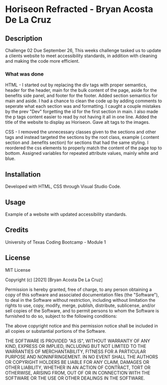 # Horiseon Refracted - Bryan Acosta De La Cruz

## Description
Challenge 02 Due September 26, This weeks challenge tasked us to update a clients website to meet accessibility standards,
in addition with cleaning and making the code more efficient.

### What was done
HTML - I started out by replacing the div tags with proper semantics, header for the header, main for the bulk content of the page, aside for the
benefits side panel, and footer for the footer.
Added section semantics for main and aside.
I had a chance to clean the code up by adding comments to seperate what each section was and formatting.
I caught a couple mistakes by the prev "Dev" forgetting the id for the first section in main.
I also made the p tags content easier to read by not having it all in one line.
Added the title of the website to display as Horiseon.
Gave alt tags to the images.

CSS - I removed the unnecessary classes given to the sections and other tags and instead targeted the sections
by the root class, example (.content section and .benefits section) for sections that had the same styling.
I reordered the css elements to properly match the content of the page top to bottom.
Assigned variables for repeated attribute values, mainly white and blue.
 
## Installation
Developed with HTML, CSS through Visual Studio Code.

## Usage
Example of a website with updated accessibility standards.

## Credits
University of Texas Coding Bootcamp - Module 1

## License

MIT License

Copyright (c) [2021] [Bryan Acosta De La Cruz]

Permission is hereby granted, free of charge, to any person obtaining a copy
of this software and associated documentation files (the "Software"), to deal
in the Software without restriction, including without limitation the rights
to use, copy, modify, merge, publish, distribute, sublicense, and/or sell
copies of the Software, and to permit persons to whom the Software is
furnished to do so, subject to the following conditions:

The above copyright notice and this permission notice shall be included in all
copies or substantial portions of the Software.

THE SOFTWARE IS PROVIDED "AS IS", WITHOUT WARRANTY OF ANY KIND, EXPRESS OR
IMPLIED, INCLUDING BUT NOT LIMITED TO THE WARRANTIES OF MERCHANTABILITY,
FITNESS FOR A PARTICULAR PURPOSE AND NONINFRINGEMENT. IN NO EVENT SHALL THE
AUTHORS OR COPYRIGHT HOLDERS BE LIABLE FOR ANY CLAIM, DAMAGES OR OTHER
LIABILITY, WHETHER IN AN ACTION OF CONTRACT, TORT OR OTHERWISE, ARISING FROM,
OUT OF OR IN CONNECTION WITH THE SOFTWARE OR THE USE OR OTHER DEALINGS IN THE
SOFTWARE.